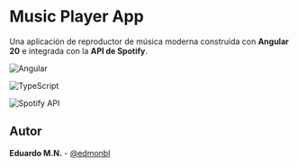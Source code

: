 # Music Player App 

Una aplicación de reproductor de música moderna construida con **Angular 20** e integrada con la **API de Spotify**.



![Angular](https://img.shields.io/badge/Angular-20-DD0031?style=flat&logo=angular)

![TypeScript](https://img.shields.io/badge/TypeScript-5.9-3178C6?style=flat&logo=typescript)

![Spotify API](https://img.shields.io/badge/Spotify-API-1DB954?style=flat&logo=spotify)


##  Autor

**Eduardo M.N.** - [@edmonbl](https://github.com/edmonbl)
